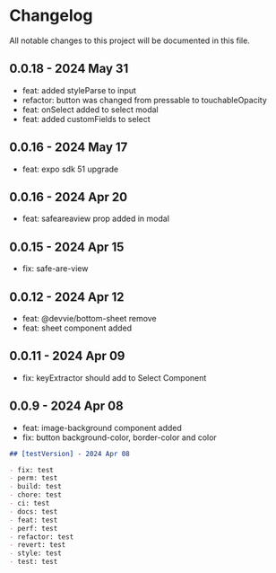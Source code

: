 # Changelog

All notable changes to this project will be documented in this file.

## 0.0.18 - 2024 May 31

- feat: added styleParse to input
- refactor: button was changed from pressable to touchableOpacity
- feat: onSelect added to select modal
- feat: added customFields to select

## 0.0.16 - 2024 May 17

- feat: expo sdk 51 upgrade

## 0.0.16 - 2024 Apr 20

- feat: safeareaview prop added in modal

## 0.0.15 - 2024 Apr 15

- fix: safe-are-view

## 0.0.12 - 2024 Apr 12

- feat: @devvie/bottom-sheet remove
- feat: sheet component added

## 0.0.11 - 2024 Apr 09

- fix: keyExtractor should add to Select Component

## 0.0.9 - 2024 Apr 08

- feat: image-background component added
- fix: button background-color, border-color and color

```md
## [testVersion] - 2024 Apr 08

- fix: test
- perm: test
- build: test
- chore: test
- ci: test
- docs: test
- feat: test
- perf: test
- refactor: test
- revert: test
- style: test
- test: test
```
